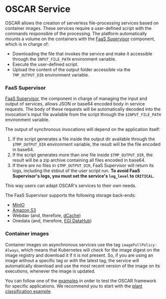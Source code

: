 # OSCAR Service

OSCAR allows the creation of serverless file-processing services based on
container images. These services require a user-defined script with the
commands responsible of the processing. The platform automatically mounts a
volume on the containers with the
[FaaS Supervisor](https://github.com/grycap/faas-supervisor) component, which
is in charge of:

- Downloading the file that invokes the service and make it accessible through
    the `INPUT_FILE_PATH` environment variable.
- Execute the user-defined script.
- Upload the content of the output folder accessible via the `TMP_OUTPUT_DIR`
    environment variable.



### FaaS Supervisor

[FaaS Supervisor](https://github.com/grycap/faas-supervisor), the component in
charge of managing the input and output of services, allows JSON or base64
encoded body in service requests. The body of these requests will be
automatically decoded into the invocation's input file available from the
script through the `$INPUT_FILE_PATH` environment variable.

The output of synchronous invocations will depend on the application itself:

1. If the script generates a file inside the output dir available through the
    `$TMP_OUTPUT_DIR` environment variable, the result will be the file encoded in
    base64.
1. If the script generates more than one file inside `$TMP_OUTPUT_DIR`, the
    result will be a zip archive containing all files encoded in base64.
1. If there are no files in `$TMP_OUTPUT_DIR`, FaaS Supervisor will return its
    logs, including the stdout of the user script run.
    **To avoid FaaS Supervisor's logs, you must set the service's `log_level`
    to `CRITICAL`.**

This way users can adapt OSCAR's services to their own needs.

The FaaS Supervisor supports the following storage back-ends:
* [MinIO](https://min.io)
* [Amazon S3](https://aws.amazon.com/s3/)
* Webdav (and, therefore, [dCache](https://dcache.org))
* Onedata (and, therefore, [EGI DataHub](https://www.egi.eu/service/datahub/))

### Container images

Container images on asynchronous services use the tag `imagePullPolicy: Always`, which means that Kubernetes will check for the image digest on the image registry and download it if it is not present.
So, if you are using an image without a specific tag or with the latest tag, the service will automatically download and use the most recent version of the image on its executions, whenever the image is updated.

You can follow one of the
[examples](https://github.com/grycap/oscar/tree/master/examples)
in order to test the OSCAR framework for specific applications. We recommend
you to start with the
[plant classification example](https://github.com/grycap/oscar/tree/master/examples/plant-classification-sync).
